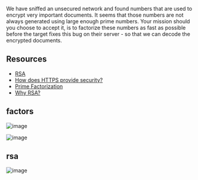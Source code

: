 We have sniffed an unsecured network and found numbers that are used to encrypt very important documents. It seems that those numbers are not always generated using large enough prime numbers. Your mission should you choose to accept it, is to factorize these numbers as fast as possible before the target fixes this bug on their server - so that we can decode the encrypted documents.

## Resources

- [RSA](https://en.wikipedia.org/wiki/RSA_(cryptosystem%29))
- [How does HTTPS provide security?](https://stackoverflow.com/questions/3968095/how-does-https-provide-security)
- [Prime Factorization](https://privacycanada.net/mathematics/prime-factorization/)
- [Why RSA?](https://jaredatandi.hashnode.dev/rsa-factoring)

## factors

![image](https://github.com/richie-omondi/RSA-Factoring-Challenge/assets/69873039/db9d8dbd-171a-476a-b3ef-e4c7c88c0d1a)

![image](https://github.com/richie-omondi/RSA-Factoring-Challenge/assets/69873039/698174a2-702d-4894-84b4-4cf920bf08f6)

## rsa

![image](https://github.com/richie-omondi/RSA-Factoring-Challenge/assets/69873039/25555526-641b-4c8b-9fbd-0b590f1d2f0c)

